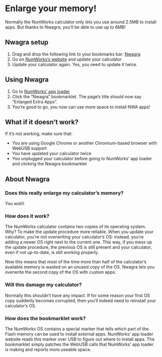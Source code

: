 # Enlarge your memory!

Normally the NumWorks calculator only lets you use around 2.5MB to install apps. But thanks to Nwagra, you’ll be able to use up to 6MB!

## Nwagra setup

1. Drag and drop the following link to your bookmarks bar:
   <!-- TODO: Try to see if we can use a markdown link here -->
   <a href="javascript:(function()%7B!function()%7Blet%20t%3Ddocument.createElement(%22script%22)%3Bt.type%3D%22text%2Fjavascript%22%2Ct.src%3D%22https%3A%2F%2Fyaya-cout.github.io%2FNwagyu%2Fnwagra.min.js%22%2Cdocument.head.appendChild(t)%7D()%3B%7D)()%3B">Nwagra</a>
2. Go on [NumWorks’s website](https://my.numworks.com/devices/upgrade) and update your
   calculator
3. Update your calculator again. Yes, you need to update it twice.

## Using Nwagra

1. Go to [NumWorks’ app loader](https://my.numworks.com/apps)
2. Click the “Nwagra” bookmarklet. The page’s title should now say “Enlarged Extra Apps”.
3. You’re good to go, you now can use more space to install NWA apps!

## What if it doesn’t work?

If it’s not working, make sure that:

- You are using Google Chrome or another Chromium-based browser with WebUSB
  support
- You have updated your calculator twice
- You unplugged your calculator before going to NumWorks’ app loader and
  clicking the Nwagra bookmarklet

## About Nwagra

### Does this really enlarge my calculator’s memory?

You wish!

### How does it work?

The NumWorks calculator contains two copies of its operating system. Why? To make the update procedure more reliable. When you update your calculator, you’re not overwriting your calculator’s OS: instead, you’re adding a newer OS right next to the current one. This way, if you mess up the update procedure, the previous OS is still present and your calculator, even if not up-to-date, is still working properly.

Now this means that most of the time more than half of the calculator’s available memory is wasted on an unused copy of the OS. Nwagra lets you overwrite the second copy of the OS with custom apps.

### Will this damage my calculator?

Normally this shouldn’t have any impact. If for some reason your first OS copy suddenly becomes corrupted, then you’ll indeed need to reinstall your calculator’s OS.

### How does the bookmarklet work?

The NumWorks OS contains a special marker that tells which part of the Flash memory can be used to install external apps. NumWorks’ app loader website reads this marker over USB to figure out where to install apps. The bookmarklet simply patches the WebUSB calls that NumWorks’ app loader is making and reports more useable space.
